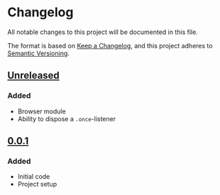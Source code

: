 # Changelog
All notable changes to this project will be documented in this file.

The format is based on [Keep a Changelog](https://keepachangelog.com/en/1.0.0/),
and this project adheres to [Semantic Versioning](https://semver.org/spec/v2.0.0.html).

## [Unreleased]
### Added
- Browser module
- Ability to dispose a `.once`-listener

## [0.0.1]
### Added
- Initial code
- Project setup

[Unreleased]: https://github.com/Ionaru/typed-events/compare/0.0.1...HEAD
[0.0.1]: https://github.com/Ionaru/typed-events/compare/e3eed83...0.0.1
